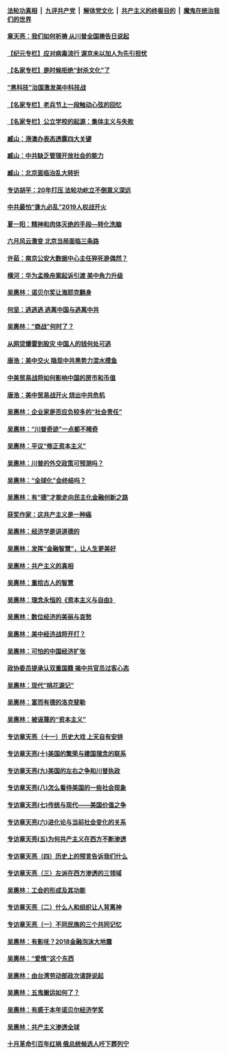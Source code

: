 

####  [法轮功真相](../../../../basic/blob/master/README.md?t=06302131) &nbsp;|&nbsp; [九评共产党](../../../../9ping.md/blob/master/README.md?t=06302131) &nbsp;|&nbsp; [解体党文化](../../../../jtdwh.md/blob/master/README.md?t=06302131)  &nbsp;|&nbsp; [共产主义的终极目的](../../../../gczydzjmd.md/blob/master/README.md?t=06302131) &nbsp;|&nbsp; [魔鬼在统治我们的世界](../../../../mgztzwmdsj.md/blob/master/README.md?t=06302131) 

#### [章天亮：我们如何祈祷 从川普全国祷告日说起](../pages/nsc423/n11944627.md?t=06302131) 

#### [【纪元专栏】应对病毒流行 渥京未以加人为先引担忧](../pages/nsc423/n11875714.md?t=06302131) 

#### [【名家专栏】是时候拒绝“封杀文化”了](../pages/nsc423/n11814093.md?t=06302131) 

#### [“黑科技”治国激发美中科技战](../pages/nsc423/n11638056.md?t=06302131) 

#### [【名家专栏】老兵节上一段触动心弦的回忆](../pages/nsc423/n11646016.md?t=06302131) 

#### [【名家专栏】公立学校的起源：集体主义与失败](../pages/nsc423/n11601833.md?t=06302131) 

#### [臧山：港澳办表态透露四大关键](../pages/nsc423/n11421628.md?t=06302131) 

#### [臧山：中共缺乏管理开放社会的能力](../pages/nsc423/n11407457.md?t=06302131) 

#### [臧山：北京面临治乱大转折](../pages/nsc423/n11406895.md?t=06302131) 

#### [专访胡平：20年打压 法轮功屹立不倒意义深远](../pages/nsc423/n11398800.md?t=06302131) 

#### [中共最怕“逢九必乱”2019人权战开火](../pages/nsc423/n11385248.md?t=06302131) 

#### [夏一阳：精神和肉体灭绝的手段—转化洗脑](../pages/nsc423/n11368250.md?t=06302131) 

#### [六月风云激变 北京当局面临三条路](../pages/nsc423/n11313668.md?t=06302131) 

#### [许茹：南京公安大数据中心主任猝死是偶然？](../pages/nsc423/n11064744.md?t=06302131) 

#### [横河：华为孟晚舟案起诉引渡 美中角力升级](../pages/nsc423/n11027230.md?t=06302131) 

#### [吴惠林：诺贝尔奖让海耶克翻身](../pages/nsc423/n10890049.md?t=06302131) 

#### [何坚：逃逃逃 逃离中国与逃离中共](../pages/nsc423/n10592891.md?t=06302131) 

#### [吴惠林：“商战”何时了？](../pages/nsc423/n10573558.md?t=06302131) 

#### [从网贷爆雷到股灾 中国人的钱何处可逃](../pages/nsc423/n10572800.md?t=06302131) 

#### [唐浩：美中交火 隐现中共黑势力混水摸鱼](../pages/nsc423/n10544040.md?t=06302131) 

#### [中美贸易战将如何影响中国的房市和币值](../pages/nsc423/n10543697.md?t=06302131) 

#### [唐浩：美中贸易战开火 烧出中共危机](../pages/nsc423/n10540126.md?t=06302131) 

#### [吴惠林：企业家是否应负较多的“社会责任”](../pages/nsc423/n10535022.md?t=06302131) 

#### [吴惠林：“川普奇迹”一点都不稀奇](../pages/nsc423/n10512808.md?t=06302131) 

#### [吴惠林：平议“修正资本主义”](../pages/nsc423/n10495724.md?t=06302131) 

#### [吴惠林：川普的外交政策可预测吗？](../pages/nsc423/n10462387.md?t=06302131) 

#### [吴惠林：“全球化”会终结吗？](../pages/nsc423/n10452838.md?t=06302131) 

#### [吴惠林：有“德”才能走向民主化金融创新之路](../pages/nsc423/n10432292.md?t=06302131) 

#### [获奖作家：这共产主义是一种癌](../pages/nsc423/n10431541.md?t=06302131) 

#### [吴惠林：经济学是讲道德的](../pages/nsc423/n10398014.md?t=06302131) 

#### [吴惠林：发挥“金融智慧”，让人生更美好](../pages/nsc423/n10375019.md?t=06302131) 

#### [吴惠林：共产主义的真相](../pages/nsc423/n10351394.md?t=06302131) 

#### [吴惠林：重拾古人的智慧](../pages/nsc423/n10337691.md?t=06302131) 

#### [吴惠林：理念永恒的《资本主义与自由》](../pages/nsc423/n10316274.md?t=06302131) 

#### [吴惠林：数位经济的美丽与哀愁](../pages/nsc423/n10292946.md?t=06302131) 

#### [吴惠林：美中经济战将开打？](../pages/nsc423/n10258825.md?t=06302131) 

#### [吴惠林：可怕的中国经济扩张](../pages/nsc423/n10219147.md?t=06302131) 

#### [政协委员提承认双重国籍 揭中共官员过客心态](../pages/nsc423/n10208809.md?t=06302131) 

#### [吴惠林：现代“桃花源记”](../pages/nsc423/n10185234.md?t=06302131) 

#### [吴惠林：富而有德的洛克斐勒](../pages/nsc423/n10142264.md?t=06302131) 

#### [吴惠林：被诬蔑的“资本主义”](../pages/nsc423/n10124816.md?t=06302131) 

#### [专访章天亮（十一）历史大戏 上天自有安排](../pages/nsc423/n10094905.md?t=06302131) 

#### [专访章天亮(十)美国的繁荣与建国理念的联系](../pages/nsc423/n10094899.md?t=06302131) 

#### [专访章天亮(九)美国的左右之争和川普执政](../pages/nsc423/n10094889.md?t=06302131) 

#### [专访章天亮(八)怎么看待美国的一些社会现象](../pages/nsc423/n10094857.md?t=06302131) 

#### [专访章天亮(七)传统与现代——美国价值之争](../pages/nsc423/n10093140.md?t=06302131) 

#### [专访章天亮(六)进化论与当前社会变化的关系](../pages/nsc423/n10092036.md?t=06302131) 

#### [专访章天亮(五)为何共产主义在西方不断渗透](../pages/nsc423/n10083620.md?t=06302131) 

#### [专访章天亮（四）历史上的预言告诉我们什么](../pages/nsc423/n10083606.md?t=06302131) 

#### [专访章天亮（三）左派在西方渗透的三领域](../pages/nsc423/n10081115.md?t=06302131) 

#### [吴惠林：工会的形成及其功能](../pages/nsc423/n10080633.md?t=06302131) 

#### [专访章天亮（二）什么人和组织让人背离神](../pages/nsc423/n10076637.md?t=06302131) 

#### [专访章天亮（一）不同民族的三个共同记忆](../pages/nsc423/n10074188.md?t=06302131) 

#### [吴惠林：有影呒？2018金融泡沫大地震](../pages/nsc423/n10040534.md?t=06302131) 

#### [吴惠林：“爱情”这个东西](../pages/nsc423/n10019423.md?t=06302131) 

#### [吴惠林：由台湾劳动部政次请辞说起](../pages/nsc423/n9979679.md?t=06302131) 

#### [吴惠林：五鬼搬运如何了？](../pages/nsc423/n9925338.md?t=06302131) 

#### [吴惠林：有感于本年诺贝尔经济学奖](../pages/nsc423/n9871883.md?t=06302131) 

#### [吴惠林：共产主义渗透全球](../pages/nsc423/n9812748.md?t=06302131) 

#### [十月革命引百年红祸 俄总统候选人吁下葬列宁](../pages/nsc423/n9810182.md?t=06302131) 

